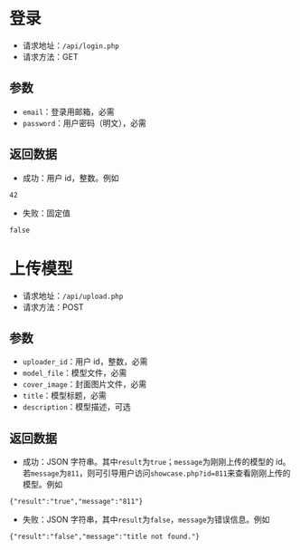 # 登录

* 请求地址：`/api/login.php`
* 请求方法：GET

## 参数

* `email`：登录用邮箱，必需
* `password`：用户密码（明文），必需

## 返回数据

* 成功：用户 id，整数。例如
```
42
```
* 失败：固定值
```
false
```

# 上传模型

* 请求地址：`/api/upload.php`
* 请求方法：POST

## 参数

* `uploader_id`：用户 id，整数，必需
* `model_file`：模型文件，必需
* `cover_image`：封面图片文件，必需
* `title`：模型标题，必需
* `description`：模型描述，可选

## 返回数据

* 成功：JSON 字符串。其中`result`为`true`；`message`为刚刚上传的模型的 id。若`message`为`811`，则可引导用户访问`showcase.php?id=811`来查看刚刚上传的模型。例如
```
{"result":"true","message":"811"}
```
* 失败：JSON 字符串，其中`result`为`false`，`message`为错误信息。例如
```
{"result":"false","message":"title not found."}
```
